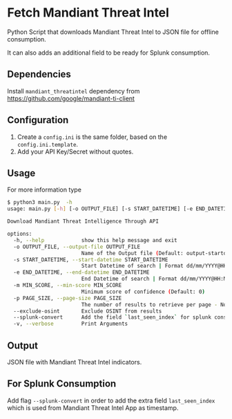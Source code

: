 # Fetch Mandiant Threat Intel

Python Script that downloads Mandiant Threat Intel to JSON file for offline consumption.

It can also adds an additional field to be ready for Splunk consumption.

## Dependencies

Install `mandiant_threatintel` dependency from https://github.com/google/mandiant-ti-client

## Configuration

1. Create a `config.ini` is the same folder, based on the `config.ini.template`.
2. Add your API Key/Secret without quotes.

## Usage

For more information type
```bash 
$ python3 main.py  -h
usage: main.py [-h] [-o OUTPUT_FILE] [-s START_DATETIME] [-e END_DATETIME] [-m MIN_SCORE] [-p PAGE_SIZE] [--exclude-osint] [--splunk-convert] [-v]

Download Mandiant Threat Intelligence Through API

options:
  -h, --help            show this help message and exit
  -o OUTPUT_FILE, --output-file OUTPUT_FILE
                        Name of the Output file (Default: output-startdatetime-enddatetime.json)
  -s START_DATETIME, --start-datetime START_DATETIME
                        Start Datetime of search | Format dd/mm/YYYY@HH:MM:SS | (Default: Start of current day)
  -e END_DATETIME, --end-datetime END_DATETIME
                        End Datetime of search | Format dd/mm/YYYY@HH:MM:SS | (Default: Now)
  -m MIN_SCORE, --min-score MIN_SCORE
                        Minimum score of confidence (Default: 0)
  -p PAGE_SIZE, --page-size PAGE_SIZE
                        The number of results to retrieve per page - Not limit the results to retrieve (Default: 1000)
  --exclude-osint       Exclude OSINT from results
  --splunk-convert      Add the field `last_seen_index` for splunk consumption
  -v, --verbose         Print Arguments

```

## Output

JSON file with Mandiant Threat Intel indicators.


## For Splunk Consumption

Add flag `--splunk-convert` in order to add the extra field `last_seen_index` which is used from Mandiant Threat Intel App as timestamp.
